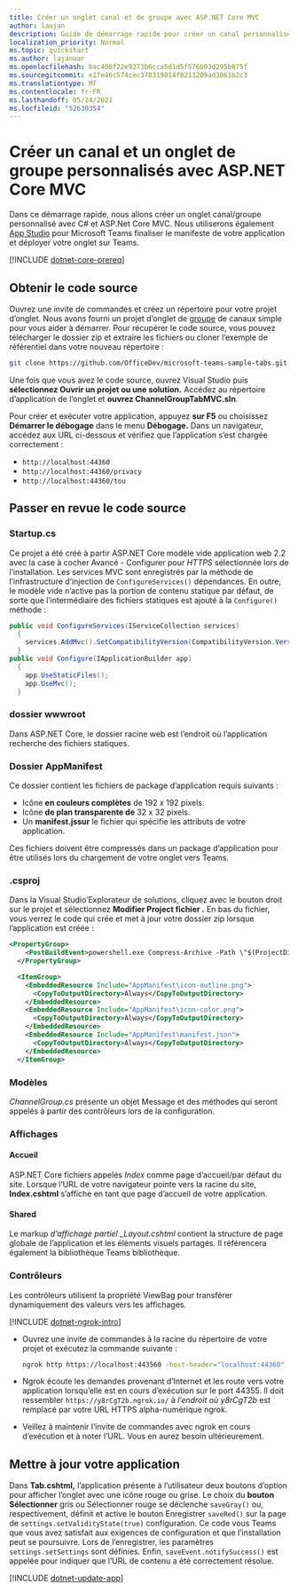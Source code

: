 ```yaml
---
title: Créer un onglet canal et de groupe avec ASP.NET Core MVC
author: laujan
description: Guide de démarrage rapide pour créer un canal personnalisé et un onglet de groupe avec ASP.NET Core MVC
localization_priority: Normal
ms.topic: quickstart
ms.author: lajanuar
ms.openlocfilehash: bac406f22e9273b6cca5d1d5f576b03d295b875f
ms.sourcegitcommit: e1fe46c574cec378319814f8213209ad3063b2c3
ms.translationtype: MT
ms.contentlocale: fr-FR
ms.lasthandoff: 05/24/2021
ms.locfileid: "52630354"
---
```

# <a name="create-a-custom-channel-and-group-tab-with-aspnet-core-mvc"></a>Créer un canal et un onglet de groupe personnalisés avec ASP.NET Core MVC

Dans ce démarrage rapide, nous allons créer un onglet canal/groupe personnalisé avec C# et ASP.Net Core MVC. Nous utiliserons également [App Studio](~/concepts/build-and-test/app-studio-overview.md) pour Microsoft Teams finaliser le manifeste de votre application et déployer votre onglet sur Teams.

[!INCLUDE [dotnet-core-prereq](~/includes/tabs/dotnet-core-prereq.md)]

## <a name="get-the-source-code"></a>Obtenir le code source

Ouvrez une invite de commandes et créez un répertoire pour votre projet d’onglet. Nous avons fourni un projet d’onglet de [groupe](https://github.com/OfficeDev/microsoft-teams-sample-tabs/tree/master/ChannelGroupTabMVC) de canaux simple pour vous aider à démarrer. Pour récupérer le code source, vous pouvez télécharger le dossier zip et extraire les fichiers ou cloner l’exemple de référentiel dans votre nouveau répertoire :

```bash
git clone https://github.com/OfficeDev/microsoft-teams-sample-tabs.git
```

Une fois que vous avez le code source, ouvrez Visual Studio puis **sélectionnez Ouvrir un projet ou une solution.** Accédez au répertoire d’application de l’onglet et **ouvrez ChannelGroupTabMVC.sln**.

Pour créer et exécuter votre application, appuyez **sur F5** ou choisissez **Démarrer le débogage** dans le menu **Débogage.** Dans un navigateur, accédez aux URL ci-dessous et vérifiez que l’application s’est chargée correctement :

- `http://localhost:44360`
- `http://localhost:44360/privacy`
- `http://localhost:44360/tou`

## <a name="review-the-source-code"></a>Passer en revue le code source

### <a name="startupcs"></a>Startup.cs

Ce projet a été créé à partir ASP.NET Core modèle vide application web 2.2 avec la case à cocher Avancé - Configurer pour *HTTPS* sélectionnée lors de l’installation. Les services MVC sont enregistrés par la méthode de l’infrastructure d’injection de `ConfigureServices()` dépendances. En outre, le modèle vide n’active pas la portion de contenu statique par défaut, de sorte que l’intermédiaire des fichiers statiques est ajouté à la `Configure()` méthode :

```csharp
public void ConfigureServices(IServiceCollection services)
  {
    services.AddMvc().SetCompatibilityVersion(CompatibilityVersion.Version_2_2);
  }
public void Configure(IApplicationBuilder app)
  {
    app.UseStaticFiles();
    app.UseMvc();
  }
```

### <a name="wwwroot-folder"></a>dossier wwwroot

Dans ASP.NET Core, le dossier racine web est l’endroit où l’application recherche des fichiers statiques.

### <a name="appmanifest-folder"></a>Dossier AppManifest

Ce dossier contient les fichiers de package d’application requis suivants :

- Icône **en couleurs complètes** de 192 x 192 pixels.
- Icône **de plan transparente de** 32 x 32 pixels.
- Un **manifest.jssur** le fichier qui spécifie les attributs de votre application.

Ces fichiers doivent être compressés dans un package d’application pour être utilisés lors du chargement de votre onglet vers Teams.

### <a name="csproj"></a>.csproj

Dans la Visual Studio’Explorateur de solutions, cliquez avec le bouton droit sur le projet et sélectionnez **Modifier Project fichier .** En bas du fichier, vous verrez le code qui crée et met à jour votre dossier zip lorsque l’application est créée :

```xml
<PropertyGroup>
    <PostBuildEvent>powershell.exe Compress-Archive -Path \"$(ProjectDir)AppManifest\*\" -DestinationPath \"$(TargetDir)tab.zip\" -Force</PostBuildEvent>
  </PropertyGroup>

  <ItemGroup>
    <EmbeddedResource Include="AppManifest\icon-outline.png">
      <CopyToOutputDirectory>Always</CopyToOutputDirectory>
    </EmbeddedResource>
    <EmbeddedResource Include="AppManifest\icon-color.png">
      <CopyToOutputDirectory>Always</CopyToOutputDirectory>
    </EmbeddedResource>
    <EmbeddedResource Include="AppManifest\manifest.json">
      <CopyToOutputDirectory>Always</CopyToOutputDirectory>
    </EmbeddedResource>
  </ItemGroup>
```

### <a name="models"></a>Modèles

*ChannelGroup.cs* présente un objet Message et des méthodes qui seront appelés à partir des contrôleurs lors de la configuration.

### <a name="views"></a>Affichages

#### <a name="home"></a>Accueil

ASP.NET Core fichiers appelés *Index* comme page d’accueil/par défaut du site. Lorsque l’URL de votre navigateur pointe vers la racine du site, **Index.cshtml** s’affiche en tant que page d’accueil de votre application.

#### <a name="shared"></a>Shared

Le markup *d’affichage partiel _Layout.cshtml* contient la structure de page globale de l’application et les éléments visuels partagés. Il référencera également la bibliothèque Teams bibliothèque.

### <a name="controllers"></a>Contrôleurs

Les contrôleurs utilisent la propriété ViewBag pour transférer dynamiquement des valeurs vers les affichages.

[!INCLUDE [dotnet-ngrok-intro](~/includes/tabs/dotnet-ngrok-intro.md)]

- Ouvrez une invite de commandes à la racine du répertoire de votre projet et exécutez la commande suivante :

    ```bash
    ngrok http https://localhost:443560 -host-header="localhost:44360"
    ```

- Ngrok écoute les demandes provenant d’Internet et les route vers votre application lorsqu’elle est en cours d’exécution sur le port 44355.  Il doit ressembler `https://y8rCgT2b.ngrok.io/` à *l’endroit où y8rCgT2b* est remplacé par votre URL HTTPS alpha-numérique ngrok.

- Veillez à maintenir l’invite de commandes avec ngrok en cours d’exécution et à noter l’URL. Vous en aurez besoin ultérieurement.

## <a name="update-your-application"></a>Mettre à jour votre application

Dans **Tab.cshtml,** l’application présente à l’utilisateur deux boutons d’option pour afficher l’onglet avec une icône rouge ou grise. Le choix du  **bouton Sélectionner** gris ou Sélectionner rouge se déclenche `saveGray()` ou, respectivement, définit et active le bouton Enregistrer `saveRed()` sur la page de `settings.setValidityState(true)` configuration.  Ce code vous Teams que vous avez satisfait aux exigences de configuration et que l’installation peut se poursuivre. Lors de l’enregistrer, les paramètres `settings.setSettings` sont définies. Enfin, `saveEvent.notifySuccess()` est appelée pour indiquer que l’URL de contenu a été correctement résolue.

[!INCLUDE [dotnet-update-app](~/includes/tabs/dotnet-update-chan-grp-app.md)]
